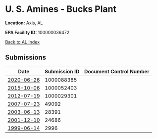 # U. S. Amines - Bucks Plant

**Location:** Axis, AL

**EPA Facility ID:** 100000036472

[Back to AL Index](../../index.md)

## Submissions

| Date | Submission ID | Document Control Number |
|------|--------------|-------------------------|
| [2020-06-26](submissions/1000088385.md) | 1000088385 |  |
| [2015-10-06](submissions/1000052403.md) | 1000052403 |  |
| [2012-07-19](submissions/1000029301.md) | 1000029301 |  |
| [2007-07-23](submissions/49092.md) | 49092 |  |
| [2003-06-13](submissions/28391.md) | 28391 |  |
| [2001-12-10](submissions/24686.md) | 24686 |  |
| [1999-06-14](submissions/2996.md) | 2996 |  |
